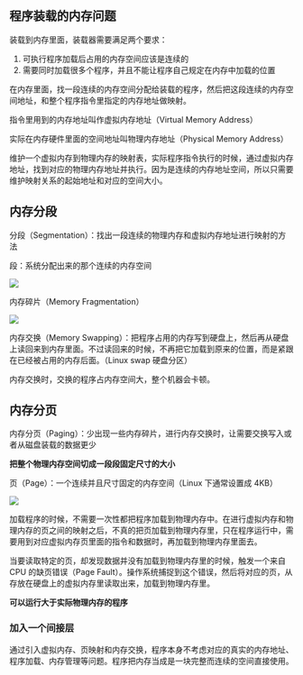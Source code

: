 ## 程序装载的内存问题

装载到内存里面，装载器需要满足两个要求：

1. 可执行程序加载后占用的内存空间应该是连续的
2. 需要同时加载很多个程序，并且不能让程序自己规定在内存中加载的位置

在内存里面，找一段连续的内存空间分配给装载的程序，然后把这段连续的内存空间地址，和整个程序指令里指定的内存地址做映射。

指令里用到的内存地址叫作虚拟内存地址（Virtual Memory Address）

实际在内存硬件里面的空间地址叫物理内存地址（Physical Memory Address）

维护一个虚拟内存到物理内存的映射表，实际程序指令执行的时候，通过虚拟内存地址，找到对应的物理内存地址并执行。因为是连续的内存地址空间，所以只需要维护映射关系的起始地址和对应的空间大小。

## 内存分段

分段（Segmentation）：找出一段连续的物理内存和虚拟内存地址进行映射的方法

段：系统分配出来的那个连续的内存空间

![](https://blog-1252173264.cos.ap-shanghai.myqcloud.com/1646550533970-b96627a8-4dcf-4abf-97d3-94444208bca5.png)

内存碎片（Memory Fragmentation）

![](https://blog-1252173264.cos.ap-shanghai.myqcloud.com/1646553333346-2db2e781-8c0a-471b-acc1-a5477c606ae0.png)

内存交换（Memory Swapping）：把程序占用的内存写到硬盘上，然后再从硬盘上读回来到内存里面。不过读回来的时候，不再把它加载到原来的位置，而是紧跟在已经被占用的内存后面。（Linux swap 硬盘分区）

内存交换时，交换的程序占内存空间大，整个机器会卡顿。

## 内存分页

内存分页（Paging）：少出现一些内存碎片，进行内存交换时，让需要交换写入或者从磁盘装载的数据更少

**把整个物理内存空间切成一段段固定尺寸的大小**

页（Page）：一个连续并且尺寸固定的内存空间（Linux 下通常设置成 4KB）

![](https://blog-1252173264.cos.ap-shanghai.myqcloud.com/1646554540070-f98e620c-9766-4e15-b46b-082ddf8bd6eb.png)

加载程序的时候，不需要一次性都把程序加载到物理内存中。在进行虚拟内存和物理内存的页之间的映射之后，不真的把页加载到物理内存里，只在程序运行中，需要用到对应虚拟内存页里面的指令和数据时，再加载到物理内存里面去。

当要读取特定的页，却发现数据并没有加载到物理内存里的时候，触发一个来自 CPU 的缺页错误（Page Fault）。操作系统捕捉到这个错误，然后将对应的页，从存放在硬盘上的虚拟内存里读取出来，加载到物理内存里。

**可以运行大于实际物理内存的程序**

### 加入一个间接层

通过引入虚拟内存、页映射和内存交换，程序本身不考虑对应的真实的内存地址、程序加载、内存管理等问题。程序把内存当成是一块完整而连续的空间直接使用。
